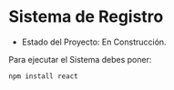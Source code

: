<h1>Sistema de Registro</h1>

- Estado del Proyecto: En Construcción.

Para ejecutar el Sistema debes poner:

```npm install react```
